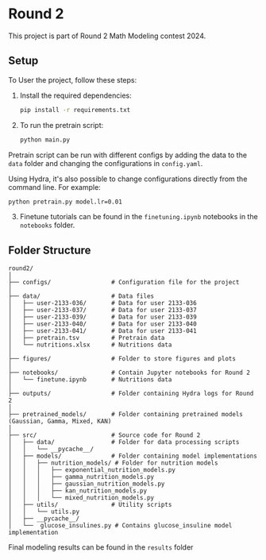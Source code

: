 # Round 2
This project is part of Round 2 Math Modeling contest 2024. 
## Setup
To User the project, follow these steps:

1. Install the required dependencies:
    ```bash
    pip install -r requirements.txt
    ```

2. To run the pretrain script:
    ```bash
    python main.py
    ```

Pretrain script can be run with different configs by adding the data to the `data` folder and changing the configurations in `config.yaml`. 

Using Hydra, it's also possible to change configurations directly from the command line. For example:
```bash
python pretrain.py model.lr=0.01
```

3. Finetune tutorials can be found in the `finetuning.ipynb` notebooks in the `notebooks` folder.


## Folder Structure
```
round2/
│
├── configs/                 # Configuration file for the project
│
├── data/                    # Data files
│   ├── user-2133-036/       # Data for user 2133-036
│   ├── user-2133-037/       # Data for user 2133-037
│   ├── user-2133-039/       # Data for user 2133-039
│   ├── user-2133-040/       # Data for user 2133-040
│   ├── user-2133-041/       # Data for user 2133-041
│   ├── pretrain.tsv         # Pretrain data
│   └── nutritions.xlsx      # Nutritions data
│
├── figures/                 # Folder to store figures and plots
│
├── notebooks/               # Contain Jupyter notebooks for Round 2
│   └── finetune.ipynb       # Nutritions data
│
├── outputs/                 # Folder containing Hydra logs for Round 2
│
├── pretrained_models/       # Folder containing pretrained models (Gaussian, Gamma, Mixed, KAN)
│
├── src/                     # Source code for Round 2
│   ├── data/                # Folder for data processing scripts
│   │   └── __pycache__/
│   ├── models/              # Folder containing model implementations
│   │   ├── nutrition_models/ # Folder for nutrition models
│   │   │   ├── exponential_nutrition_models.py
│   │   │   ├── gamma_nutrition_models.py
│   │   │   ├── gaussian_nutrition_models.py
│   │   │   ├── kan_nutrition_models.py
│   │   │   └── mixed_nutrition_models.py
│   ├── utils/               # Utility scripts
│   │   └── utils.py
│   ├── __pycache__/
│   └──  glucose_insulines.py # Contains glucose_insuline model implementation
```
Final modeling results can be found in the `results` folder

